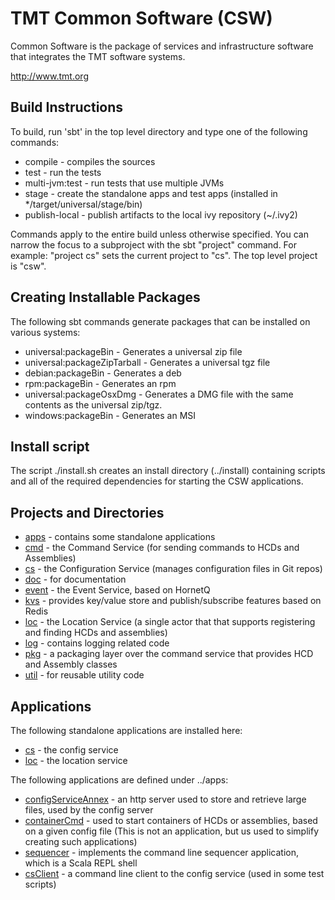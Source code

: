 TMT Common Software (CSW)
=========================

Common Software is the package of services and infrastructure software that integrates the TMT software systems.

http://www.tmt.org

Build Instructions
------------------

To build, run 'sbt' in the top level directory and type one of the following commands:

* compile - compiles the sources
* test - run the tests
* multi-jvm:test - run tests that use multiple JVMs
* stage - create the standalone apps and test apps (installed in */target/universal/stage/bin)
* publish-local - publish artifacts to the local ivy repository (~/.ivy2)

Commands apply to the entire build unless otherwise specified.
You can narrow the focus to a subproject with the sbt "project" command.
For example: "project cs" sets the current project to "cs". The top level project is "csw".

Creating Installable Packages
-----------------------------

The following sbt commands generate packages that can be installed on various systems:

* universal:packageBin - Generates a universal zip file
* universal:packageZipTarball - Generates a universal tgz file
* debian:packageBin - Generates a deb
* rpm:packageBin - Generates an rpm
* universal:packageOsxDmg - Generates a DMG file with the same contents as the universal zip/tgz.
* windows:packageBin - Generates an MSI

Install script
-----------

The script ./install.sh creates an install directory (../install) containing scripts and all of the required dependencies
for starting the CSW applications.


Projects and Directories
------------------------

* [apps](apps) - contains some standalone applications
* [cmd](cmd) - the Command Service (for sending commands to HCDs and Assemblies)
* [cs](cs) - the Configuration Service (manages configuration files in Git repos)
* [doc](doc) - for documentation
* [event](event) - the Event Service, based on HornetQ
* [kvs](kvs) - provides key/value store and publish/subscribe features based on Redis
* [loc](loc) - the Location Service (a single actor that that supports registering and finding HCDs and assemblies)
* [log](log) - contains logging related code
* [pkg](pkg) - a packaging layer over the command service that provides HCD and Assembly classes
* [util](util) - for reusable utility code

Applications
-----------

The following standalone applications are installed here:

* [cs](cs) - the config service
* [loc](loc) - the location service

The following applications are defined under ../apps:

* [configServiceAnnex](configServiceAnnex) - an http server used to store and retrieve large files, used by the config server
* [containerCmd](containerCmd) - used to start containers of HCDs or assemblies, based on a given config file (This is not an application, but us used to simplify creating such applications)
* [sequencer](sequencer) - implements the command line sequencer application, which is a Scala REPL shell
* [csClient](csClient) - a command line client to the config service (used in some test scripts)


